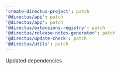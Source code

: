 ```yaml
---
'create-directus-project': patch
'@directus/api': patch
'@directus/app': patch
'@directus/extensions-registry': patch
'@directus/release-notes-generator': patch
'@directus/update-check': patch
'@directus/utils': patch
---
```


Updated dependencies
